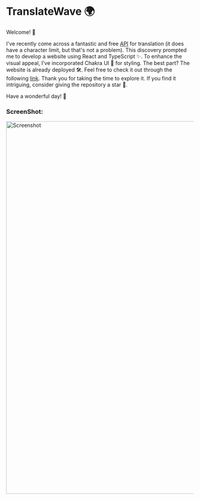 # TranslateWave 🌍

Welcome! 🥰

I've recently come across a fantastic and free <a href="https://mymemory.translated.net/doc/spec.php">API</a> for translation (it does have a character limit, but that's not a problem). This discovery prompted me to develop a website using React and TypeScript ✨. To enhance the visual appeal, I've incorporated Chakra UI 💎 for styling. The best part? The website is already deployed 🛠️. Feel free to check it out through the following 
 <a href="https://famous-kheer-b6de53.netlify.app/">link</a>. Thank you for taking the time to explore it. If you find it intriguing, consider giving the repository a star 🌟. 
 
 Have a wonderful day! 🚀

 ### ScreenShot:
 
 <img width="1000" alt="Screenshot" src="https://github.com/mutasim77/TranslateWave/assets/96326525/7ead2cf4-d195-43ea-ae27-a72c51dcedfc">
